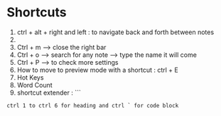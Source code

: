 # Shortcuts

1. ctrl + alt + right and left : to navigate back and forth between notes 
2. 
3. Ctrl + m  --> close the right bar
4. Ctrl + o  --> search for any note  --> type the name it will come 
5. Ctrl + P   --> to check more settings 
6. How to move to preview mode with a shortcut : ctrl + E 
7. Hot Keys 
8. Word Count 
9. shortcut extender : ```

```
ctrl 1 to ctrl 6 for heading and ctrl ` for code block
```
